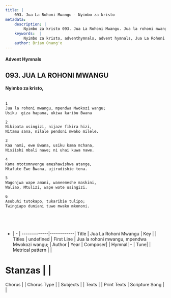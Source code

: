 ```yaml
---
title: |
    093. Jua La Rohoni Mwangu - Nyimbo za kristo
metadata:
    description: |
        Nyimbo za kristo 093. Jua La Rohoni Mwangu. Jua la rohoni mwangu, mpendwa Mwokozi wangu; Usiku  giza hapana, ukiwa karibu Bwana  
    keywords:  |
        Nyimbo za kristo, adventhymnals, advent hymnals, Jua La Rohoni Mwangu, Jua la rohoni mwangu, mpendwa Mwokozi wangu;. 
    author: Brian Onang'o
---
```


#### Advent Hymnals
## 093. JUA LA ROHONI MWANGU
####  Nyimbo za kristo,

```txt

1
Jua la rohoni mwangu, mpendwa Mwokozi wangu;
Usiku  giza hapana, ukiwa karibu Bwana

2
Nikipata usingizi, nijaze fikira hizi,
Nitamu sana, nilale pendoni mwako milele.

3
Kaa nami, ewe Bwana, usiku kama mchana,
Nisiishi mbali nawe; ni uhai kuwa nawe.

4
Kama mtotomnyonge ameshawishwa atange,
Mtafute Ewe Bwana, ujirudishie tena.

5
Wagonjwa wape amani, waneemeshe maskini,
Waliao, Mtulizi, wape wote usingizi.

6
Asubuhi tutokapo, tukaribie tulipo;
Twingiapo duniani tuwe mwako mkononi.






```

- |   -  |
-------------|------------|
Title | Jua La Rohoni Mwangu |
Key |  |
Titles | undefined |
First Line | Jua la rohoni mwangu, mpendwa Mwokozi wangu; |
Author | 
Year | 
Composer| |
Hymnal|  - |
Tune|  |
Metrical pattern | |
# Stanzas |  |
Chorus |  |
Chorus Type |  |
Subjects | |
Texts |  |
Print Texts | 
Scripture Song |  |
    

